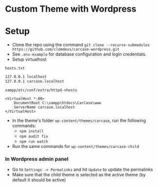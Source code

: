 # Custom Theme with Wordpress

# Setup
- Clone the repo using the command ``git clone --recurse-submodules https://github.com/clemdevs/carcase-wordpress.git``
- See `.env-example` for database configuration and login credentials.
- Setup virtualhost 

`hosts.txt`
```hosts.txt
127.0.0.1 localhost
127.0.0.1 carcase.localhost
```

`xampp/etc/conf/extra/httpd-vhosts`
```xampp/etc/conf/extra/httpd-vhosts
<VirtualHost *:80>
	DocumentRoot C:\xampp\htdocs\CarCase\www
	ServerName carcase.localhost
</VirtualHost>
```

- In the theme's folder `wp-content/themes/carcase`, run the following commands:
  - `npm install` 
  - `npm audit fix`
  - `npm run watch`
- Run the same commands for `wp-content/themes/carcase-child`


### In Wordpress admin panel
- Go to `Settings -> Permalinks` and hit `Update` to update the permalinks
- Make sure that the child theme is selected as the active theme (by default it should be active)
